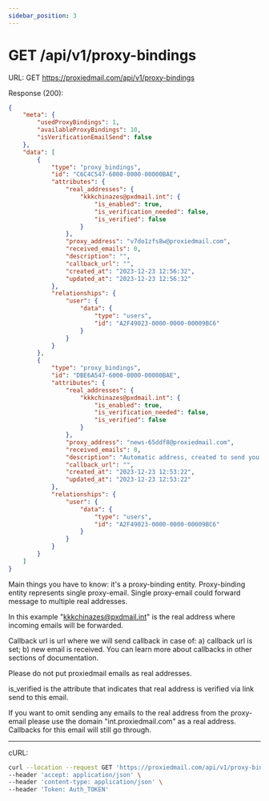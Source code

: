 ```yaml
---
sidebar_position: 3
---
```


# GET /api/v1/proxy-bindings


URL: GET https://proxiedmail.com/api/v1/proxy-bindings

Response (200):

```json
{
    "meta": {
        "usedProxyBindings": 1,
        "availableProxyBindings": 10,
        "isVerificationEmailSend": false
    },
    "data": [
        {
            "type": "proxy_bindings",
            "id": "C6C4C547-6000-0000-00000BAE",
            "attributes": {
                "real_addresses": {
                    "kkkchinazes@pxdmail.int": {
                        "is_enabled": true,
                        "is_verification_needed": false,
                        "is_verified": false
                    }
                },
                "proxy_address": "v7do1zfs8w@proxiedmail.com",
                "received_emails": 0,
                "description": "",
                "callback_url": "",
                "created_at": "2023-12-23 12:56:32",
                "updated_at": "2023-12-23 12:56:32"
            },
            "relationships": {
                "user": {
                    "data": {
                        "type": "users",
                        "id": "A2F49023-0000-0000-00009BC6"
                    }
                }
            }
        },
        {
            "type": "proxy_bindings",
            "id": "DBE6A547-6000-0000-00000BAE",
            "attributes": {
                "real_addresses": {
                    "kkkchinazes@pxdmail.int": {
                        "is_enabled": true,
                        "is_verification_needed": false,
                        "is_verified": false
                    }
                },
                "proxy_address": "news-65ddf8@proxiedmail.com",
                "received_emails": 0,
                "description": "Automatic address, created to send you tips on how to stay safe online and protect the ownership of your digital assets",
                "callback_url": "",
                "created_at": "2023-12-23 12:53:22",
                "updated_at": "2023-12-23 12:53:22"
            },
            "relationships": {
                "user": {
                    "data": {
                        "type": "users",
                        "id": "A2F49023-0000-0000-00009BC6"
                    }
                }
            }
        }
    ]
}
```


Main things you have to know: it's a proxy-binding entity. Proxy-binding entity represents single proxy-email.
Single proxy-email could forward message to multiple real addresses.

In this example "kkkchinazes@pxdmail.int" is the real address where incoming emails will be forwarded.

Callback url is url where we will send callback in case of: a) callback url is set; b) new email is received. You can learn more about callbacks in other sections of documentation.

Please do not put proxiedmail emails as real addresses.

is_verified is the attribute that indicates that real address is verified via link send to this email.

If you want to omit sending any emails to the real address from the proxy-email please use the domain "int.proxiedmail.com" as a real address. Callbacks for this email will still go through.

----

cURL:

```bash
curl --location --request GET 'https://proxiedmail.com/api/v1/proxy-bindings' \
--header 'accept: application/json' \
--header 'content-type: application/json' \
--header 'Token: Auth_TOKEN'
```